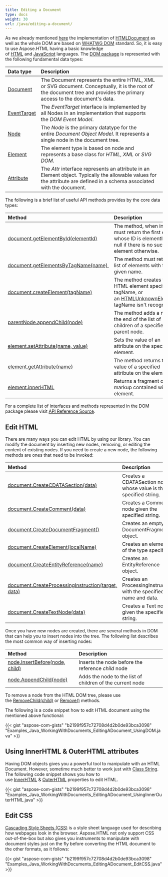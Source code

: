 ```yaml
---
title: Editing a Document
type: docs
weight: 30
url: /java/editing-a-document/
---
```


As we already mentioned [here](/html/java/creating-a-document/) the implementation of [HTMLDocument](https://apireference.aspose.com/html/java/com.aspose.html/HTMLDocument) as well as the whole DOM are based on [WHATWG DOM](https://dom.spec.whatwg.org/) standard. So, it is easy to use Aspose.HTML having a basic knowledge of [HTML](https://en.wikipedia.org/wiki/HTML) and [JavaScript](https://en.wikipedia.org/wiki/JavaScript) languages.
The [DOM package](https://apireference.aspose.com/html/java/com.aspose.html.dom/package-frame) is represented with the following fundamental data types:

|**Data type** |**Description**|
| :- | :- |
|[Document](https://apireference.aspose.com/html/java/com.aspose.html.dom/Document)|The Document represents the entire HTML, XML or SVG document. Conceptually, it is the root of the document tree and provides the primary access to the document's data.|
|[EventTarget](https://apireference.aspose.com/html/java/com.aspose.html.dom/EventTarget)|The *EventTarget* interface is implemented by all Nodes in an implementation that supports the *DOM Event Model*.|
|[Node](https://apireference.aspose.com/html/java/com.aspose.html.dom/Node)|The *Node* is the primary datatype for the entire *Document Object Model*. It represents a single node in the document tree.|
|[Element](https://apireference.aspose.com/html/java/com.aspose.html.dom/Element)|The element type is based on node and represents a base class for *HTML*, *XML* or *SVG DOM.*|
|[Attribute](https://apireference.aspose.com/html/java/com.aspose.html.dom/Attr)|The *Attr* interface represents an attribute in an Element object. Typically the allowable values for the attribute are defined in a schema associated with the document.|
The following is a brief list of useful API methods provides by the core data types:

|**Method** |**Description**|
| :- | :- |
|[document.getElementById(elementId)](https://apireference.aspose.com/html/java/com.aspose.html.dom/Document#getElementById-java.lang.String-) |The method, when invoked, must return the first element whose ID is elementId and null if there is no such element otherwise.|
|[document.getElementsByTagName(name) ](https://apireference.aspose.com/html/java/com.aspose.html.dom/Document#getElementsByTagName-java.lang.String-)|The method must return the list of elements with the given name.|
|[document.createElement(tagName)](https://apireference.aspose.com/html/java/com.aspose.html.dom/Document#createElement-java.lang.String-)|The method creates the HTML element specified by tagName, or an [HTMLUnknownElement](https://apireference.aspose.com/html/java/com.aspose.html/HTMLUnknownElement) if tagName isn't recognized.|
|[parentNode.appendChild(node)](https://apireference.aspose.com/html/java/com.aspose.html.dom/Node#appendChild-com.aspose.dom.Node-)|The method adds a node to the end of the list of children of a specified parent node.|
|[element.setAttribute(name, value)](https://apireference.aspose.com/html/java/com.aspose.html.dom/Element#setAttribute-java.lang.String-java.lang.String-)|Sets the value of an attribute on the specified element.|
|[element.getAttribute(name)](https://apireference.aspose.com/html/java/com.aspose.html.dom/Element#getAttribute-java.lang.String-)|The method returns the value of a specified attribute on the element.|
|[element.innerHTML](https://apireference.aspose.com/html/java/com.aspose.html.dom/Element#getInnerHTML--) |Returns a fragment of markup contained within the element.|
For a complete list of interfaces and methods represented in the DOM package please visit [API Reference Source](https://apireference.aspose.com/html/java/com.aspose.html.dom/package-frame).
## **Edit HTML**
There are many ways you can edit HTML by using our library. You can modify the document by inserting new nodes, removing, or editing the content of existing nodes. If you need to create a new node, the following methods are ones that need to be invoked:

|**Method** |**Description** |
| :- | :- |
|[document.CreateCDATASection(data)](https://apireference.aspose.com/html/java/com.aspose.html.dom/Document#createCDATASection-java.lang.String-) |Creates a CDATASection node whose value is the specified string. |
|[document.CreateComment(data)](https://apireference.aspose.com/html/java/com.aspose.html.dom/Document#createComment-java.lang.String-) |Creates a Comment node given the specified string. |
|[document.CreateDocumentFragment()](https://apireference.aspose.com/html/java/com.aspose.html.dom/Document#createDocumentFragment--) |Creates an empty DocumentFragment object. |
|[document.CreateElement(localName)](https://apireference.aspose.com/html/java/com.aspose.html.dom/Document#createElement-java.lang.String-) |Creates an element of the type specified. |
|[document.CreateEntityReference(name)](https://apireference.aspose.com/html/java/com.aspose.html.dom/Document#createEntityReference-java.lang.String-) |Creates an EntityReference object. |
|[document.CreateProcessingInstruction(target, data)](https://apireference.aspose.com/html/java/com.aspose.html.dom/Document#createProcessingInstruction-java.lang.String-java.lang.String-) |Creates an ProcessingInstruction with the specified name and data. |
|[document.CreateTextNode(data)](https://apireference.aspose.com/html/java/com.aspose.html.dom/Document#createTextNode-java.lang.String-) |Creates a Text node given the specified string. |


Once you have new nodes are created, there are several methods in DOM that can help you to insert nodes into the tree. The following list describes the most common way of inserting nodes: 

|**Method** |**Description** |
| :- | :- |
|[node.InsertBefore(node, child)](https://apireference.aspose.com/html/java/com.aspose.html.dom/Node#insertBefore-com.aspose.dom.Node-com.aspose.dom.Node-) |Inserts the node before the reference *child* node|
|[node.AppendChild(node)](https://apireference.aspose.com/html/java/com.aspose.html.dom/Node#appendChild-com.aspose.dom.Node-) |Adds the node to the list of children of the current node |
To remove a node from the HTML DOM tree, please use the [RemoveChild(child)](https://apireference.aspose.com/html/java/com.aspose.html.dom/Node#removeChild-com.aspose.dom.Node-) or [Remove()](https://apireference.aspose.com/html/java/com.aspose.html.dom/Node#removeChild-com.aspose.dom.Node-) methods.



The following is a code snippet how to edit HTML document using the mentioned above functional:

{{< gist "aspose-com-gists" "b2199f957c72708d4d2b0de93bca3098" "Examples_Java_WorkingWithDocuments_EditingADocument_UsingDOM.java" >}}
## **Using InnerHTML & OuterHTML attributes**
Having DOM objects gives you a powerful tool to manipulate with an HTML Document. However, sometime much better to work just with [Class String](https://cr.openjdk.java.net/~iris/se/15/latestSpec/api/java.base/java/lang/String.html). The following code snippet shows you how to use [InnerHTML](https://apireference.aspose.com/html/java/com.aspose.html.dom/Element#getInnerHTML--) & [OuterHTML](https://apireference.aspose.com/html/java/com.aspose.html.dom/Element#getOuterHTML--) properties to edit HTML.

{{< gist "aspose-com-gists" "b2199f957c72708d4d2b0de93bca3098" "Examples_Java_WorkingWithDocuments_EditingADocument_UsingInnerOuterHTML.java" >}}
## **Edit CSS**
[Cascading Style Sheets (CSS)](https://en.wikipedia.org/wiki/Cascading_Style_Sheets) is a style sheet language used for describing how webpages look in the browser. Aspose.HTML not only support CSS out-of-the-box but also gives you instruments to manipulate with document styles just on the fly before converting the HTML document to the other formats, as it follows:

{{< gist "aspose-com-gists" "b2199f957c72708d4d2b0de93bca3098" "Examples_Java_WorkingWithDocuments_EditingADocument_EditCSS.java" >}}
